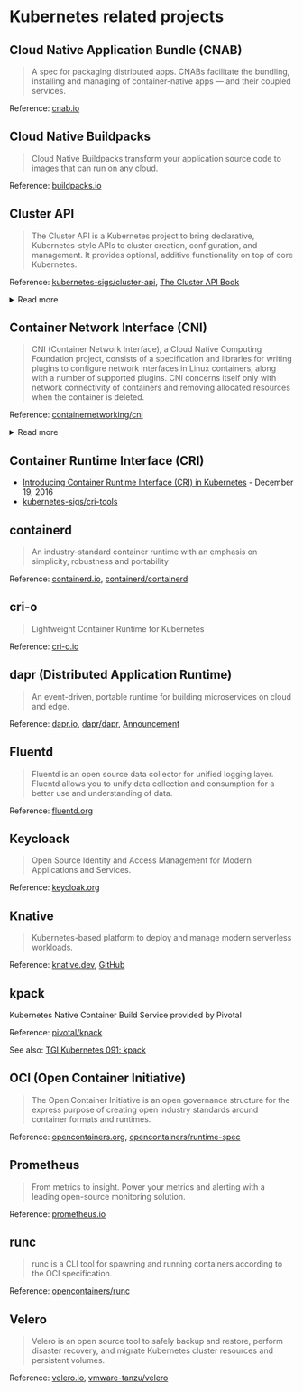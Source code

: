 # Kubernetes related projects

## Cloud Native Application Bundle (CNAB)

>  A spec for packaging distributed apps. CNABs facilitate the bundling, installing and managing of container-native apps — and their coupled services.

Reference: [cnab.io](https://cnab.io/)

## Cloud Native Buildpacks

> Cloud Native Buildpacks transform your application source code to images that can run on any cloud. 

Reference: [buildpacks.io](https://buildpacks.io/)

## Cluster API

> The Cluster API is a Kubernetes project to bring declarative, Kubernetes-style APIs to cluster creation, configuration, and management. It provides optional, additive functionality on top of core Kubernetes.

Reference: [kubernetes-sigs/cluster-api](https://github.com/kubernetes-sigs/cluster-api), [The Cluster API Book](https://cluster-api.sigs.k8s.io/)

<details>
  <summary>Read more</summary>
 
  - [Tanzu - The What and the Why of the Cluster API](https://tanzu.vmware.com/content/blog/the-what-and-the-why-of-the-cluster-api) - Mar-14 '19
  - [CNCF Webinar - Commoditise Kubernetes with cluster-api](https://www.cncf.io/webinars/commoditise-kubernetes-with-cluster-api/) - Jun-26 '20
</details>

## Container Network Interface (CNI)

> CNI (Container Network Interface), a Cloud Native Computing Foundation project, consists of a specification and libraries for writing plugins to configure network interfaces in Linux containers, along with a number of supported plugins. CNI concerns itself only with network connectivity of containers and removing allocated resources when the container is deleted.

Reference: [containernetworking/cni](https://github.com/containernetworking/cni)

<details>
  <summary>Read more</summary>
 
  - [containernetworking/plugins](https://github.com/containernetworking/plugins)
  - `kubeadmin` uses CNI as the default network interface mechanism since v1.6.0.
  - [CNCF Blog - CNCF Hosts Container Networking Interface (CNI)](https://www.cncf.io/blog/2017/05/23/cncf-hosts-container-networking-interface-cni/) - May-23 '17
  - [SlideShare - Introduction to the Container Network Interface (CNI)](https://www.slideshare.net/weaveworks/introduction-to-the-container-network-interface-cni) - Sep-01 '17
  - Sample of configuration file:
  
  ```json
  {
    "cniVersion": "0.2.0",
    "name": "mynet",
    "type": "bridge",
    "bridge": "cni0",
    "isGateway": true,
    "ipMasq": true,
    "ipam": {
      "type": "host-local",
      "subnet": "10.22.0.0/16",
      "routes": [
        { "dst": "0.0.0.0/0" }
      ]
    }
  }
  ```
  
</details>

## Container Runtime Interface (CRI)

- [Introducing Container Runtime Interface (CRI) in Kubernetes](https://kubernetes.io/blog/2016/12/container-runtime-interface-cri-in-kubernetes/) - December 19, 2016
- [kubernetes-sigs/cri-tools](https://github.com/kubernetes-sigs/cri-tools)

## containerd

> An industry-standard container runtime with an emphasis on simplicity, robustness and portability

Reference: [containerd.io](https://containerd.io/), [containerd/containerd](https://github.com/containerd/containerd)

## cri-o

> Lightweight Container Runtime for Kubernetes

Reference: [cri-o.io](https://cri-o.io/)

## dapr (Distributed Application Runtime)

> An event-driven, portable runtime for building microservices on cloud and edge.

Reference: [dapr.io](https://dapr.io/), [dapr/dapr](https://github.com/dapr/dapr), [Announcement](https://cloudblogs.microsoft.com/opensource/2019/10/16/announcing-dapr-open-source-project-build-microservice-applications/)

## Fluentd

>  Fluentd is an open source data collector for unified logging layer. Fluentd allows you to unify data collection and consumption for a better use and understanding of data.

Reference: [fluentd.org](https://www.fluentd.org/)

## Keycloack

> Open Source Identity and Access Management for Modern Applications and Services.

Reference: [keycloak.org](https://www.keycloak.org/)

## Knative

> Kubernetes-based platform to deploy and manage modern serverless workloads.

Reference: [knative.dev](https://knative.dev/), [GitHub](https://github.com/knative)

## kpack

Kubernetes Native Container Build Service provided by Pivotal

Reference: [pivotal/kpack](https://github.com/pivotal/kpack)

See also: [TGI Kubernetes 091: kpack](https://www.youtube.com/watch?v=4zkRX9PSJ5k&feature=youtu.be)

## OCI (Open Container Initiative)

> The Open Container Initiative is an open governance structure for the express purpose of creating open industry standards around container formats and runtimes.

Reference: [opencontainers.org](https://opencontainers.org/), [opencontainers/runtime-spec](https://github.com/opencontainers/runtime-spec)

## Prometheus

> From metrics to insight. Power your metrics and alerting with a leading open-source monitoring solution.

Reference: [prometheus.io](https://prometheus.io/)

## runc

> runc is a CLI tool for spawning and running containers according to the OCI specification.

Reference: [opencontainers/runc](https://github.com/opencontainers/runc)

## Velero

> Velero is an open source tool to safely backup and restore, perform disaster recovery, and migrate Kubernetes cluster resources and persistent volumes.

Reference: [velero.io](https://velero.io/), [vmware-tanzu/velero](https://github.com/vmware-tanzu/velero)
